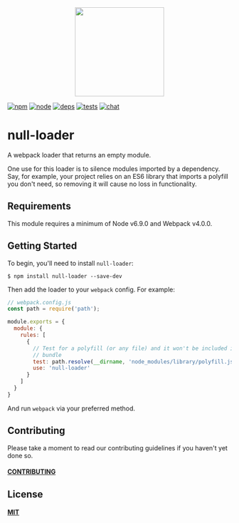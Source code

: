 <div align="center">
  <a href="https://github.com/webpack/webpack">
    <img width="200" height="200" src="https://webpack.js.org/assets/icon-square-big.svg">
  </a>
</div>

[![npm][npm]][npm-url]
[![node][node]][node-url]
[![deps][deps]][deps-url]
[![tests][tests]][tests-url]
[![chat][chat]][chat-url]

# null-loader

A webpack loader that returns an empty module.

One use for this loader is to silence modules imported by a dependency. Say, for
example, your project relies on an ES6 library that imports a polyfill you don't
need, so removing it will cause no loss in functionality.

## Requirements

This module requires a minimum of Node v6.9.0 and Webpack v4.0.0.

## Getting Started

To begin, you'll need to install `null-loader`:

```console
$ npm install null-loader --save-dev
```

Then add the loader to your `webpack` config. For example:

```js
// webpack.config.js
const path = require('path');

module.exports = {
  module: {
    rules: [
      {
        // Test for a polyfill (or any file) and it won't be included in your
        // bundle
        test: path.resolve(__dirname, 'node_modules/library/polyfill.js'),
        use: 'null-loader'
      }
    ]
  }
}
```

And run `webpack` via your preferred method.

## Contributing

Please take a moment to read our contributing guidelines if you haven't yet done so.

#### [CONTRIBUTING](./.github/CONTRIBUTING.md)

## License

#### [MIT](./LICENSE)

[npm]: https://img.shields.io/npm/v/null-loader.svg
[npm-url]: https://npmjs.com/package/null-loader

[node]: https://img.shields.io/node/v/null-loader.svg
[node-url]: https://nodejs.org

[deps]: https://david-dm.org/webpack-contrib/null-loader.svg
[deps-url]: https://david-dm.org/webpack-contrib/null-loader

[tests]: 	https://img.shields.io/circleci/project/github/webpack-contrib/null-loader.svg
[tests-url]: https://circleci.com/gh/webpack-contrib/null-loader

[cover]: https://codecov.io/gh/webpack-contrib/null-loader/branch/master/graph/badge.svg
[cover-url]: https://codecov.io/gh/webpack-contrib/null-loader

[chat]: https://img.shields.io/badge/gitter-webpack%2Fwebpack-brightgreen.svg
[chat-url]: https://gitter.im/webpack/webpack
